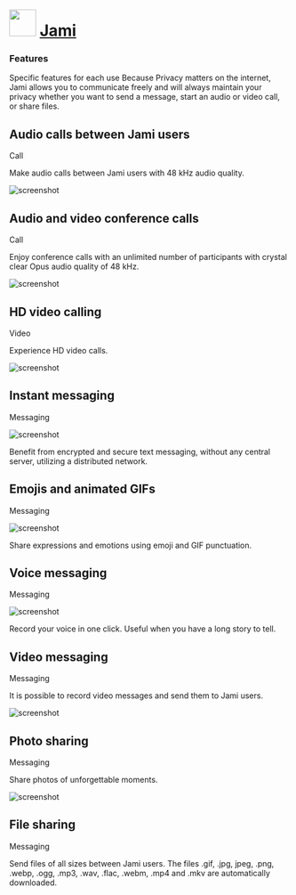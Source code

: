 ﻿# <img src="https://cdn.jsdelivr.net/gh/chtof/chocolatey-packages/automatic/jami/jami.png" width="48" height="48"/> [Jami](https://chocolatey.org/packages/jami)

### Features
Specific features for each use
Because Privacy matters on the internet, Jami allows you to communicate freely and will always maintain your privacy whether you want to send a message, start an audio or video call, or share files.

## Audio calls between Jami users
 Call

Make audio calls between Jami users with 48 kHz audio quality.

![screenshot](https://cdn.jsdelivr.net/gh/chtof/chocolatey-packages/automatic/jami/screenshot1.gif)

## Audio and video conference calls
 Call

Enjoy conference calls with an unlimited number of participants with crystal clear Opus audio quality of 48 kHz.

![screenshot](https://cdn.jsdelivr.net/gh/chtof/chocolatey-packages/automatic/jami/screenshot2.gif)

## HD video calling
 Video

Experience HD video calls.

![screenshot](https://cdn.jsdelivr.net/gh/chtof/chocolatey-packages/automatic/jami/screenshot3.gif)

## Instant messaging
 Messaging

![screenshot](https://cdn.jsdelivr.net/gh/chtof/chocolatey-packages/automatic/jami/screenshot4.gif)

Benefit from encrypted and secure text messaging, without any central server, utilizing a distributed network.

## Emojis and animated GIFs
 Messaging

![screenshot](https://cdn.jsdelivr.net/gh/chtof/chocolatey-packages/automatic/jami/screenshot5.png)

Share expressions and emotions using emoji and GIF punctuation.

## Voice messaging
 Messaging

![screenshot](https://cdn.jsdelivr.net/gh/chtof/chocolatey-packages/automatic/jami/screenshot6.gif)

Record your voice in one click. Useful when you have a long story to tell.

## Video messaging
 Messaging

It is possible to record video messages and send them to Jami users.

![screenshot](https://cdn.jsdelivr.net/gh/chtof/chocolatey-packages/automatic/jami/screenshot7.gif)

## Photo sharing
 Messaging

Share photos of unforgettable moments.

![screenshot](https://cdn.jsdelivr.net/gh/chtof/chocolatey-packages/automatic/jami/screenshot8.gif)

## File sharing
 Messaging

Send files of all sizes between Jami users. The files .gif, .jpg, jpeg, .png, .webp, .ogg, .mp3, .wav, .flac, .webm, .mp4 and .mkv are automatically downloaded.